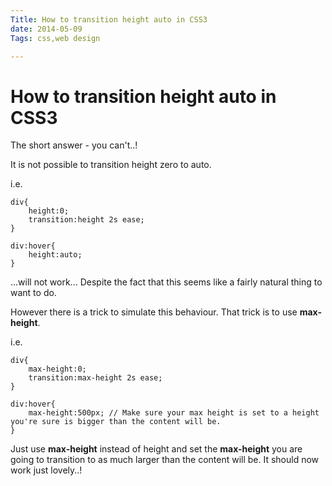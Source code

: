 ```yaml
---
Title: How to transition height auto in CSS3
date: 2014-05-09
Tags: css,web design

---
```


# How to transition height auto in CSS3

The short answer - you can't..!

It is not possible to transition height zero to auto.

i.e.

	div{
		height:0;
		transition:height 2s ease;
	}

	div:hover{
		height:auto;
	}

...will not work... Despite the fact that this seems like a fairly natural thing to want to do.

However there is a trick to simulate this behaviour. That trick is to use **max-height**.

i.e.

	div{
		max-height:0;
		transition:max-height 2s ease;
	}

	div:hover{
		max-height:500px; // Make sure your max height is set to a height you're sure is bigger than the content will be.
	}

Just use **max-height** instead of height and set the **max-height** you are going to transition to as much larger than the content will be. It should now work just lovely..!
